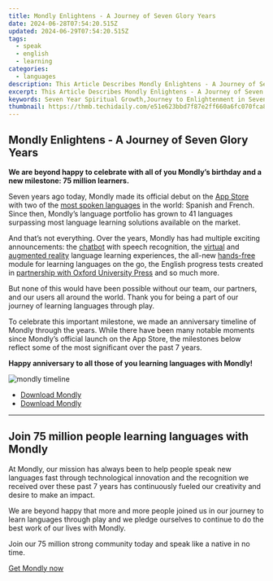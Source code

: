 ```yaml
---
title: Mondly Enlightens - A Journey of Seven Glory Years
date: 2024-06-28T07:54:20.515Z
updated: 2024-06-29T07:54:20.515Z
tags:
  - speak
  - english
  - learning
categories:
  - languages
description: This Article Describes Mondly Enlightens - A Journey of Seven Glory Years
excerpt: This Article Describes Mondly Enlightens - A Journey of Seven Glory Years
keywords: Seven Year Spiritual Growth,Journey to Enlightenment in Seven Years,Sustainable Self-Improvement for Life's Milestones,Seven Year Transformation Tutorials,Mastery Through Seven Years of Practice and Learning,Yearly Reflections for Spiritual Enlightenment,Five Key Components to Glory in Seven Years
thumbnail: https://thmb.techidaily.com/e51e623bbd7f87e2ff660a6fc070fca8d466d4d3f6c324fafe071963e5716ae7.jpg
---
```


## Mondly Enlightens - A Journey of Seven Glory Years

 **We are beyond happy to celebrate with all of you Mondly’s birthday and a new milestone: 75 million learners.**

 Seven years ago today, Mondly made its official debut on the [App Store](https://app.adjust.io/5ixfg4k?campaign=blog-post-id-5943&fallback=https%3A%2F%2Fapp.mondly.com?avangate%5Fsrc=blog-post-id-5943&redirect%5Fandroid=https%3A%2F%2Fplay.google.com%2Fstore%2Fapps%2Fdetails%3Fid%3Dcom.atistudios.mondly.languages&redirect%5Fios=https%3A%2F%2Fitunes.apple.com%2Fapp%2Fid987873536&redirect%5Fmacos=https%3A%2F%2Fapp.mondly.com?avangate%5Fsrc=blog-post-id-5943) with two of the [most spoken languages](https://shop.mondly.com/affiliate.php?ACCOUNT=ATISTUDI&AFFILIATE=108875&PATH=https://www.mondly.com?AFFILIATE=108875) in the world: Spanish and French. Since then, Mondly’s language portfolio has grown to 41 languages surpassing most language learning solutions available on the market.

 And that’s not everything. Over the years, Mondly has had multiple exciting announcements: the [chatbot](https://shop.mondly.com/affiliate.php?ACCOUNT=ATISTUDI&AFFILIATE=108875&PATH=https://www.mondly.com?AFFILIATE=108875) with speech recognition, the [virtual](https://shop.mondly.com/affiliate.php?ACCOUNT=ATISTUDI&AFFILIATE=108875&PATH=https://www.mondly.com?AFFILIATE=108875) and [augmented reality](https://shop.mondly.com/affiliate.php?ACCOUNT=ATISTUDI&AFFILIATE=108875&PATH=https://www.mondly.com?AFFILIATE=108875) language learning experiences, the all-new [hands-free](https://shop.mondly.com/affiliate.php?ACCOUNT=ATISTUDI&AFFILIATE=108875&PATH=https://www.mondly.com?AFFILIATE=108875) module for learning languages on the go, the English progress tests created in [partnership with Oxford University Press](https://www.prnewswire.com/news-releases/mondly-partners-with-oxford-university-press-to-introduce-an-enhanced-english-language-learning-module-supporting-33-languages-301148509.html) and so much more.

 But none of this would have been possible without our team, our partners, and our users all around the world. Thank you for being a part of our journey of learning languages through play.

 To celebrate this important milestone, we made an anniversary timeline of Mondly through the years. While there have been many notable moments since Mondly’s official launch on the App Store, the milestones below reflect some of the most significant over the past 7 years.

 **Happy anniversary to all those of you learning languages with Mondly!**

![mondly timeline](https://i.imgur.com/tWnunvP.jpg "Mondly Celebrates Its 7Th Anniversary With 75 Million Learners Worldwide 2")

* [Download Mondly](https://www.facebook.com/sharer/sharer.php?u=https%3A%2F%2Fwww.mondly.com%2Fblog%2Fmondly-timeline%2F&t=Mondly+Celebrates+Its+7th+Anniversary+With+75+Million+Learners+Worldwide "Share on Facebook")
* [Download Mondly](https://shop.mondly.com/affiliate.php?ACCOUNT=ATISTUDI&AFFILIATE=108875&PATH=https://www.mondly.com?AFFILIATE=108875)

---

## Join 75 million people learning languages with Mondly

 At Mondly, our mission has always been to help people speak new languages fast through technological innovation and the recognition we received over these past 7 years has continuously fueled our creativity and desire to make an impact.

 We are beyond happy that more and more people joined us in our journey to learn languages through play and we pledge ourselves to continue to do the best work of our lives with Mondly.

 Join our 75 million strong community today and speak like a native in no time.

[Get Mondly now](https://adjt.mondly.com/5ixfg4k?campaign=blog-post-id-5943&fallback=https%3A%2F%2Fapp.mondly.com%3Futm%5Fmedium%3Dblog%5Fblog-post-id-5943%26utm%5Fsource%3Dblog-post-id-5943&redirect%5Fmacos=https%3A%2F%2Fapp.mondly.com%3Futm%5Fmedium%3Dblog%5Fblog-post-id-5943%26utm%5Fsource%3Dblog-post-id-5943&redirect%5Fandroid=https%3A%2F%2Fplay.google.com%2Fstore%2Fapps%2Fdetails%3Fid%3Dcom.atistudios.mondly.languages%3Futm%5Fmedium%3Dblog%5Fblog-post-id-5943%26utm%5Fsource%3Dblog-post-id-5943&redirect%5Fios=https%3A%2F%2Fapps.apple.com%2Fapp%2Fapple-store%2Fid987873536%3Fpt%3D78954800%26ct%3Dblog-post-id-5943%26mt%3D8 "Get Mondly now")

<ins class="adsbygoogle"
     style="display:block"
     data-ad-format="autorelaxed"
     data-ad-client="ca-pub-7571918770474297"
     data-ad-slot="1223367746"></ins>



<ins class="adsbygoogle"
     style="display:block"
     data-ad-client="ca-pub-7571918770474297"
     data-ad-slot="8358498916"
     data-ad-format="auto"
     data-full-width-responsive="true"></ins>


